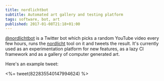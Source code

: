 ```yaml
---
title: nordlichtbot
subtitle: Automated art gallery and testing platform
tags: software, bot, art
published: 2017-01-08T21:18+01:00
---
```


[@nordlichtbot](https://twitter.com/nordlichtbot) is a Twitter bot which picks a random YouTube video every few hours, runs the [nordlicht](/nordlicht/) tool on it and tweets the result. It's currently used as an experimentation platform for new features, as a lazy CI framework and as a gallery of computer generated art.

Here's an example tweet:

<%= tweet(822835540147994624) %>
